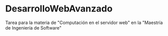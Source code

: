 # DesarrolloWebAvanzado
Tarea para la materia de "Computación en el servidor web" en la "Maestría de Ingeniería de Software"
